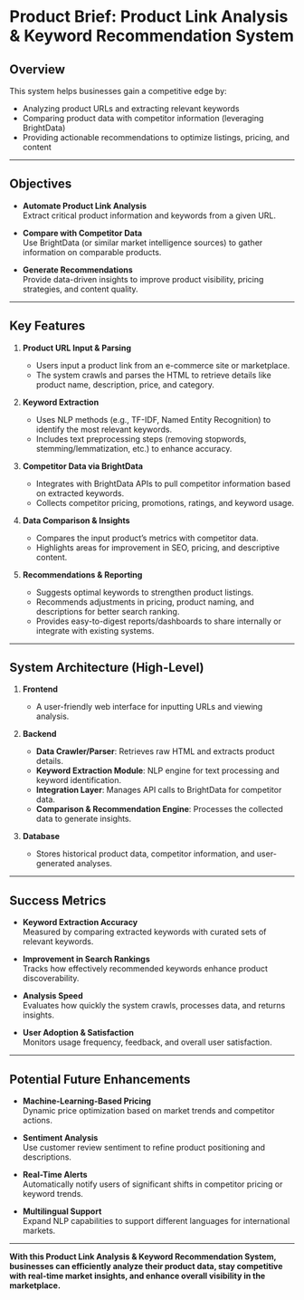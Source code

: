 # Product Brief: Product Link Analysis & Keyword Recommendation System

## Overview
This system helps businesses gain a competitive edge by:
- Analyzing product URLs and extracting relevant keywords
- Comparing product data with competitor information (leveraging BrightData)
- Providing actionable recommendations to optimize listings, pricing, and content

---

## Objectives
- **Automate Product Link Analysis**  
  Extract critical product information and keywords from a given URL.

- **Compare with Competitor Data**  
  Use BrightData (or similar market intelligence sources) to gather information on comparable products.

- **Generate Recommendations**  
  Provide data-driven insights to improve product visibility, pricing strategies, and content quality.

---

## Key Features

1. **Product URL Input & Parsing**  
   - Users input a product link from an e-commerce site or marketplace.  
   - The system crawls and parses the HTML to retrieve details like product name, description, price, and category.

2. **Keyword Extraction**  
   - Uses NLP methods (e.g., TF-IDF, Named Entity Recognition) to identify the most relevant keywords.  
   - Includes text preprocessing steps (removing stopwords, stemming/lemmatization, etc.) to enhance accuracy.

3. **Competitor Data via BrightData**  
   - Integrates with BrightData APIs to pull competitor information based on extracted keywords.  
   - Collects competitor pricing, promotions, ratings, and keyword usage.

4. **Data Comparison & Insights**  
   - Compares the input product’s metrics with competitor data.  
   - Highlights areas for improvement in SEO, pricing, and descriptive content.

5. **Recommendations & Reporting**  
   - Suggests optimal keywords to strengthen product listings.  
   - Recommends adjustments in pricing, product naming, and descriptions for better search ranking.  
   - Provides easy-to-digest reports/dashboards to share internally or integrate with existing systems.

---

## System Architecture (High-Level)

1. **Frontend**  
   - A user-friendly web interface for inputting URLs and viewing analysis.

2. **Backend**  
   - **Data Crawler/Parser**: Retrieves raw HTML and extracts product details.  
   - **Keyword Extraction Module**: NLP engine for text processing and keyword identification.  
   - **Integration Layer**: Manages API calls to BrightData for competitor data.  
   - **Comparison & Recommendation Engine**: Processes the collected data to generate insights.

3. **Database**  
   - Stores historical product data, competitor information, and user-generated analyses.

---

## Success Metrics
- **Keyword Extraction Accuracy**  
  Measured by comparing extracted keywords with curated sets of relevant keywords.

- **Improvement in Search Rankings**  
  Tracks how effectively recommended keywords enhance product discoverability.

- **Analysis Speed**  
  Evaluates how quickly the system crawls, processes data, and returns insights.

- **User Adoption & Satisfaction**  
  Monitors usage frequency, feedback, and overall user satisfaction.

---

## Potential Future Enhancements
- **Machine-Learning-Based Pricing**  
  Dynamic price optimization based on market trends and competitor actions.

- **Sentiment Analysis**  
  Use customer review sentiment to refine product positioning and descriptions.

- **Real-Time Alerts**  
  Automatically notify users of significant shifts in competitor pricing or keyword trends.

- **Multilingual Support**  
  Expand NLP capabilities to support different languages for international markets.

---

**With this Product Link Analysis & Keyword Recommendation System, businesses can efficiently analyze their product data, stay competitive with real-time market insights, and enhance overall visibility in the marketplace.**
